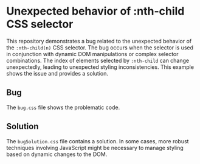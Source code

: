 # Unexpected behavior of :nth-child CSS selector

This repository demonstrates a bug related to the unexpected behavior of the `:nth-child(n)` CSS selector. The bug occurs when the selector is used in conjunction with dynamic DOM manipulations or complex selector combinations.  The index of elements selected by `:nth-child` can change unexpectedly, leading to unexpected styling inconsistencies. This example shows the issue and provides a solution.

## Bug

The `bug.css` file shows the problematic code.

## Solution

The `bugSolution.css` file contains a solution.  In some cases, more robust techniques involving JavaScript might be necessary to manage styling based on dynamic changes to the DOM.